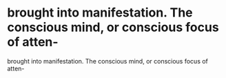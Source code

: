 # brought into manifestation. The conscious mind, or conscious focus of atten-

brought into manifestation. The conscious mind, or conscious focus of atten-